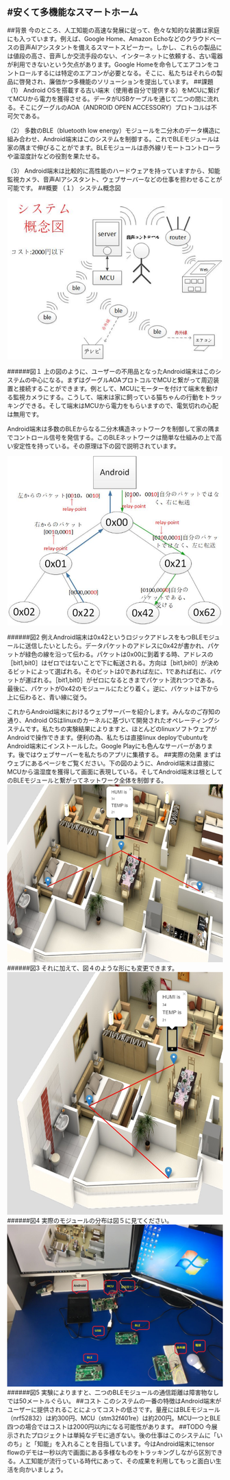 #安くて多機能なスマートホーム
------
##背景
今のところ、人工知能の高速な発展に従って、色々な知的な装置は家庭にも入っています。例えば、Google Home、Amazon Echoなどのクラウドベースの音声AIアシスタントを備えるスマートスピーカー。しかし、これらの製品には値段の高さ、音声しか交流手段のない、インターネットに依頼する、古い電器が利用できないという欠点があります。Google Homeを命令してエアコンをコントロールするには特定のエアコンが必要となる。そこに、私たちはそれらの製品に啓発され、廉価かつ多機能のソリューションを提出しています。
##課題
（1）	Android OSを搭載する古い端末（使用者自分で提供する）をMCUに繋げてMCUから電力を獲得させる。データがUSBケーブルを通じて二つの間に流れる。そこにグーグルのAOA（ANDROID OPEN ACCESSORY）プロトコルは不可欠である。

（2）	多数のBLE（bluetooth low energy）モジュールを二分木のデータ構造に組み合わせ、Android端末はこのシステムを制御する。これでBLEモジュールは家の隅まで伸びることがでます。BLEモジュールは赤外線リモートコントローラや温湿度計などの役割を果たせる。

（3）	Android端末は比較的に高性能のハードウェアを持っていますから、知能監視カメラ、音声AIアシスタント、ウェブサーバーなどの仕事を担わせることが可能です。
##概要
（１）	システム概念図

![alt](https://github.com/cxq1915495507/cheap_iot_home/blob/master/imgs/system_concept.jpg?raw=true)

######図１
上の図のように、ユーザーの不用品となったAndroid端末はこのシステムの中心になる。まずはグーグルAOAプロトコルでMCUと繋がって周辺装置と接続することができます。例として、MCUにモーターを付けて端末を動ける監視カメラにする。こうして、端末は家に飼っている猫ちゃんの行動をトラッキングできる。そして端末はMCUから電力をもらいますので、電気切れの心配は無用です。

Android端末は多数のBLEからなる二分木構造ネットワークを制御して家の隅までコントロール信号を発信する。このBLEネットワークは簡単な仕組みの上で高い安定性を持っている。その原理は下の図で説明されています。

![alt](https://github.com/cxq1915495507/cheap_iot_home/blob/master/imgs/bin_tree.jpg?raw=true)

######図2
例えAndroid端末は0x42というロジックアドレスをもつBLEモジュールに送信したいとしたら。データパケットのアドレスに0x42が書かれ、パケットが緑色の線を沿って伝わる。パケットは0x00に到着する時、アドレスの［bit1,bit0］はゼロではないことで下に転送される。方向は［bit1,bit0］が決めるビットによって選ばれる。そのビットは0であれば左に、1であれば右に、パケットが運ばれる。［bit1,bit0］がゼロになるときまでパケット流れつつである。最後に、パケットが0x42のモジュールにたどり着く。逆に、パケットは下から上に伝わると、青い線に従う。

これからAndroid端末におけるウェブサーバーを紹介します。みんなのご存知の通り、Android OSはlinuxのカーネルに基づいて開発されたオペレーティングシステムです。私たちの実験結果によりますと、ほとんどのlinuxソフトウェアがAndroidで操作できます。便利の為、私たちは直接linux deployでubuntuをAndroid端末にインストールした。Google Playにも色んなサーバーがあります。後ではウェブサーバーを私たちのアプリに集積する。
##実際の効果
まずはウェブにあるページをご覧ください。下の図のように、Android端末は直接にMCUから温湿度を獲得して画面に表現している。そしてAndroid端末は根としてのBLEモジュールと繋がってネットワーク全体を制御する。
![alt](https://github.com/cxq1915495507/cheap_iot_home/blob/master/imgs/web_deep2.jpg?raw=true)
######図3
それに加えて、図４のような形にも変更できます。
![alt](https://github.com/cxq1915495507/cheap_iot_home/blob/master/imgs/web_deep3.jpg?raw=true)
######図4
実際のモジュールの分布は図５に見てください。
![alt](https://github.com/cxq1915495507/cheap_iot_home/blob/master/imgs/whole_system.jpg?raw=true)
######図5
実験によりますと、二つのBLEモジュールの通信距離は障害物なしでは50メートルぐらい。
##コスト
このシステムの一番の特徴はAndroid端末がユーザーに提供されることによってコストの低さです。量産にはBLEモジュール（nrf52832）は約300円、MCU（stm32f401re）は約200円。MCU一つとBLE四つの場合ではコストは2000円以内になる可能性があります。
##TODO
今展示されたプロジェクトは単純なデモに過ぎない。後の仕事はこのシステムに「いのち」と「知能」を入れることを目指しています。今はAndroid端末にtensor flowのデモは一秒以内で画面にある多様なものをトラッキングしながら区別できる。人工知能が流行っている時代にあって、その成果を利用してもっと面白い生活を向かいましょう。
